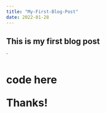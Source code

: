 ```yaml
---
title: "My-First-Blog-Post"
date: 2022-01-28
---
```


## This is my first blog post

`<h1> code here

Thanks!
